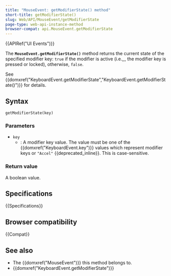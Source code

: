 ```yaml
---
title: "MouseEvent: getModifierState() method"
short-title: getModifierState()
slug: Web/API/MouseEvent/getModifierState
page-type: web-api-instance-method
browser-compat: api.MouseEvent.getModifierState
---
```


{{APIRef("UI Events")}}

The **`MouseEvent.getModifierState()`** method returns the current state of the specified modifier key: `true` if the modifier is active (i.e.,,, the modifier key is pressed or locked), otherwise, `false`.

See {{domxref("KeyboardEvent.getModifierState","KeyboardEvent.getModifierState()")}} for details.

## Syntax

```js-nolint
getModifierState(key)
```

### Parameters

- `key`
  - : A modifier key value.
    The value must be one of the {{domxref("KeyboardEvent.key")}} values which represent modifier keys or `"Accel"` {{deprecated_inline}}.
    This is case-sensitive.

### Return value

A boolean value.

## Specifications

{{Specifications}}

## Browser compatibility

{{Compat}}

## See also

- The {{domxref("MouseEvent")}} this method belongs to.
- {{domxref("KeyboardEvent.getModifierState")}}

